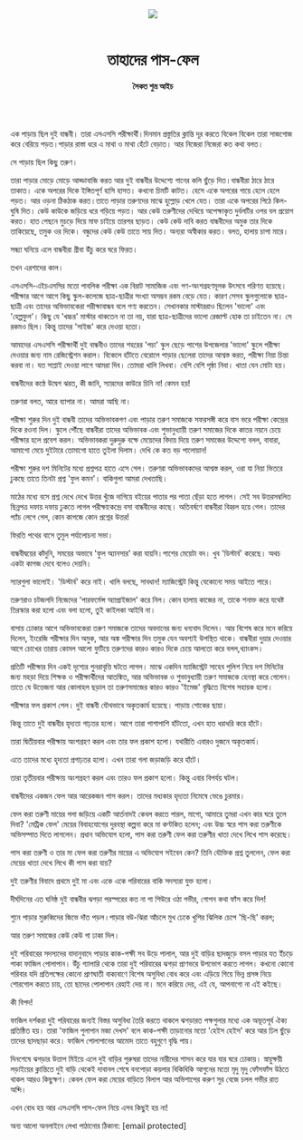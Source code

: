 <div align=center>
<img src=https://images.prothomalo.com/prothomalo-bangla/2021-01/1d75151c-eff9-4e9f-ac28-aebc4618d00f/palo_bangla_og.png />
<br><br>
<h1>তাহাদের পাস-ফেল</h1>
<h4>সৈকত শুভ্র আইচ</h4>
<br><br>
</div>

এক পাড়ায় ছিল দুই বান্ধবী। তারা এসএসসি পরীক্ষার্থী।দিনমান প্রস্তুতির ক্লান্তি দূর করতে বিকেল বিকেল তারা সাজগোজ করে বেরিয়ে পড়ত।পাড়ার রাস্তা ধরে এ মাথা ও মাথা হেঁটে বেড়াত। আর নিজেরা নিজেরা কত কথা বলত।

সে পাড়ায় ছিল কিছু তরুণ।

তারা পাড়ার মোড়ে মোড়ে আড্ডাবাজি করত আর দুই বান্ধবীর উদ্দেশ্যে গানের কলি ছুঁড়ে দিত।বান্ধবীরা ঠারে ঠারে তাকাত। একে অপরের দিকে ইঙ্গিতপূর্ণ হাসি হাসত। কখনো চিমটি কাটত। হেসে একে অপরের গায়ে হেলে হেলে পড়ত। আর ওড়না ঠিকঠাক করত।তাতে পাড়ার তরুণদের মাঝে হুল্লোড় খেলে যেত। তারা একে অপরের পিঠে কিল-ঘুষি দিত। কেউ কাউকে জড়িয়ে ধরে গড়িয়ে পড়ত। আর কেউ তরুণীদের দেখিয়ে অপেক্ষাকৃত দুর্বলটির ওপর বল প্রয়োগ করত। হাত পেছনে মুচড়ে দিয়ে মাফ চাইয়ে তারপর ছাড়ত। কেউ কেউ দাবি করত বান্ধবীদের অমুক তার দিকে তাকিয়েছে, তমুক ওর দিকে। বন্ধুদের কেউ কেউ তাতে সায় দিত। অন্যরা অস্বীকার করত। বলত, হালায় চাপা মারে।

সন্ধ্যা ঘনিয়ে এলে বান্ধবীরা গ্রীবা উঁচু করে ঘরে ফিরত।

তখন এরশাদের কাল।

এসএসসি-এইচএসসির মতো পাবলিক পরীক্ষা এক বিরাট সামাজিক এবং গণ-অংশগ্রহণমূলক উৎসবে পরিণত হয়েছে। পরীক্ষার আগে আগে কিছু স্কুল-কলেজে ছাত্র-ছাত্রীর সংখ্যা অসম্ভব রকম বেড়ে যেত। কারণ সেসব স্কুলগুলোকে ছাত্র-ছাত্রী এবং তাদের অভিভাবকেরা পরীক্ষাবান্ধব বলে গণ্য করতেন। সেখানকার মাস্টাররাও ছিলেন 'ভালো' এবং 'হেল্পফুল'। কিছু যে 'খচ্চর' মাস্টার থাকতেন না তা নয়, যারা ছাত্র-ছাত্রীদের ভালো রেজাল্ট হোক তা চাইতেন না। সে রকমও ছিল। কিন্তু তাদের 'সাইজ' করে দেওয়া হতো।

আমাদের এসএসসি পরীক্ষার্থী দুই বান্ধবীও তাদের শহরের 'পচা' স্কুল ছেড়ে পাশের উপজেলার 'ভালো' স্কুলে পরীক্ষা দেওয়ার জন্য নাম রেজিস্ট্রেশন করাল। বিকেলে হাঁটতে বেরোলে পাড়ার ছেলেরা তাদের আশ্বস্ত করত, পরীক্ষা নিয়া চিন্তা করবা না। যত সাপ্লাই দেওয়া লাগে আমরা দিব। তোমরা খালি লিখবা। বেশি বেশি পৃষ্ঠা নিবা। খাতা যেন মোটা হয়।

বান্ধবীদের কণ্ঠে উদ্বেগ ঝরত, কী জানি, স্যারদের কাউরে চিনি না! কেমন হয়!

তরুণরা বলত, আরে ব্যাপার না। আমরা আছি না।

পরীক্ষা শুরুর দিন দুই বান্ধবী তাদের অভিভাবকগণ এবং পাড়ার তরুণ সমাজকে সফরসঙ্গী করে বাস ভরে পরীক্ষা কেন্দ্রের দিকে রওনা দিল। স্কুলে পৌঁছে বান্ধবীরা তাদের অভিভাবক এবং শুভানুধ্যায়ী তরুণ সমাজের দিকে কাতর নয়নে চেয়ে পরীক্ষার হলে প্রবেশ করল। অভিভাবকরা দুরুদুরু বক্ষে মেয়েদের বিদায় দিয়ে তরুণ সমাজের উদ্দেশ্যে বলল, বাবারা, আমাগো মেয়ে দুইটারে তোমাগো হাতে তুইলা দিলাম। দেখি কে কত বড় পালোয়ান!

পরীক্ষা শুরুর দশ মিনিটের মধ্যে প্রশ্নপত্র হাতে এসে গেল। তরুণরা অভিভাবকদের আশ্বস্ত করল, ওরা যা নিয়া ভিতরে ঢুকছে তাতে তিনটা প্রশ্ন 'ফুল কমন'। বাকিগুলা আমরা দেখতাছি।

মাঠের মধ্যে বসে প্রশ্ন দেখে দেখে উত্তর খুঁজে দাগিয়ে বইয়ের পাতার পর পাতা ছেঁড়া হতে লাগল। সেই সব উত্তরসম্বলিত ছিন্নপত্র দফায় দফায় ঢুকতে লাগল পরীক্ষাকেন্দ্রে বসা বান্ধবীদের কাছে। অতিবর্ষণে বান্ধবীরা বিহ্বল হয়ে গেল। তাদের প্যাঁচ লেগে গেল, কোন কাগজে কোন প্রশ্নের উত্তর!

ফিরতি পথের বাসে তুমুল পর্যালোচনা সভা।

বান্ধবীদ্বয়ের কাঁদুনি, সময়ের অভাবে 'ফুল অ্যানসার' করা যায়নি।পাশের মেয়েটা বদ। খুব 'ডিস্টার্ব' করেছে। অথচ একটা কাগজ দেবে বলেও দেয়নি।

স্যারগুলা ভালোই। 'ডিস্টার্ব' করে নাই। খালি বলছে, সাবধান! ম্যাজিস্ট্রেট কিন্তু যেকোনো সময় আইতে পারে।

তরুণরাও চটজলদি নিজেদের 'পারফর্মেন্স অ্যাপ্রাইজাল' করে নিল। কোন হালায় কাজের না, তাকে শনাক্ত করে যথেষ্ট তিরস্কার করা হলো এবং বলা হলো, তুই কাইলকা আইবি না।

বাসায় ঢোকার আগে অভিভাবকেরা তরুণ সমাজকে তাদের অবদানের জন্য ধন্যবাদ দিলেন। আর বিশেষ করে মনে করিয়ে দিলেন, ইংরেজি পরীক্ষার দিন অমুক, আর অঙ্ক পরীক্ষার দিন তমুক যেন অবশ্যই উপস্থিত থাকে। বান্ধবীরা দুয়ার দেওয়ার আগে চোখের তারায় কোমল আলো ফুটিয়ে তরুণদের কারও কারও দিকে চেয়ে আলতো করে বলল,থ্যাংকস।

প্রতিটি পরীক্ষার দিন একই দৃশ্যের পুনরাবৃত্তি ঘটতে লাগল। মাঝে একদিন ম্যাজিস্ট্রেট সাহেব পুলিশ নিয়ে দশ মিনিটের জন্য মহড়া দিয়ে শিক্ষক ও পরীক্ষার্থীদের আতঙ্কিত, আর অভিভাবক ও শুভানুধ্যায়ী তরুণ সমাজকে হেনস্থা করে গেলেন। তাতে যে উত্তেজনা আর কোলাহল ছড়াল তা তরুণসমাজের কারও কারও 'ইমেজ' বৃদ্ধিতে বিশেষ সহায়ক হলো।

পরীক্ষার ফল প্রকাশ পেল। দুই বান্ধবী যৌথভাবে অকৃতকার্য হয়েছে। পাড়ায় শোকের ছায়া।

কিন্তু তাতে দুই বান্ধবীর হৃদ্যতা গাঢ়তর হলো। আগে তারা পাশাপাশি হাঁটতো, এখন হাত ধরাধরি করে হাঁটে।

তারা দ্বিতীয়বার পরীক্ষায় অংশগ্রহণ করল এবং তার ফল প্রকাশ হলো। যথারীতি এবারও দুজনে অকৃতকার্য।

এতে তাদের মধ্যে হৃদ্যতা প্রগাঢ়তর হলো। এখন তারা গলা জড়াজড়ি করে হাঁটে।

তারা তৃতীয়বার পরীক্ষায় অংশগ্রহণ করল এবং তারও ফল প্রকাশ হলো। কিন্তু এবার বিপর্যয় ঘটল।

বান্ধবীদের একজন ফেল আর আরেকজন পাস করল। তাদের মধ্যকার হৃদ্যতা নিমেষে ভেঙে চুরমার।

ফেল করা তরুণী মায়ের গলা জড়িয়ে একটি আর্তনাদই কেবল করতে পারল, মাগো, আমারে তুমরা এখন কার ঘরে তুলে দিবা? 'মেট্রিক ফেল' মেয়ের বিবাহযোগের দুরবস্থা কল্পনা করে মা কণ্টকিত হলেন; এবং উচ্চ স্বরে পাস করা তরুণীকে অভিসম্পাত দিতে লাগলেন। প্রধান অভিযোগ হলো, পাস করা তরুণী ফেল করা তরুণীর খাতা দেখে লিখে পাস করেছে।

পাস করা তরুণী ও তার মা ফেল করা তরুণীর মায়ের এ অভিযোগ সইবেন কেন? তিনি যৌক্তিক প্রশ্ন তুললেন, ফেল করা মেয়ের খাতা দেখে লিখে কী পাস করা যায়?

দুই তরুণীর বিবাদে প্রথমে দুই মা এবং একে একে পরিবারের বাকি সদস্যরা যুক্ত হলো।

দীর্ঘদিনের এত ঘনিষ্ঠ দুই বান্ধবীর ঝগড়া পরস্পরের কত না গা শিউরে ওঠা গভীর, গোপন কথা ফাঁস করে দিল!

শুনে পাড়ার মুরুব্বিদের জিভে দাঁত পড়ল।পাড়ার বউ-ঝিরা আঁচলে মুখ ঢেকে খুশির ঝিলিক চেপে 'ছি-ছি' করল;

আর তরুণ সমাজের কেউ কেউ গা ঢাকা দিল।

দুই পরিবারের সদস্যদের বাদানুবাদে পাড়ার কাক-পক্ষী সব উড়ে পালাল, আর দুই বাড়ির ছাদজুড়ে বসল পাড়ার যত ইঁচড়ে পাকা ফাজিল পোলাপান। উঁচু গ্যালারি থেকে তারা দুই পরিবারের ঝগড়া প্রাণভরে উপভোগ করতে লাগল। কখনো কোনো পরিবার যদি প্রতিপক্ষের কোনো প্রাণঘাতী বাক্যবাণে বিশেষ অসুবিধা বোধ করে এবং এড়িয়ে গিয়ে ভিন্ন প্রসঙ্গ নিয়ে শোরগোল করতে চায়, তো ছাদের পোলাপান রেহাই দেয় না। মনে করিয়ে দেয়, এই যে, আপনাগো না এই কইছে।

কী বিপদ!

ফাজিল দর্শকরা দুই পরিবারের জন্যই বিস্তর অসুবিধা তৈরি করতে থাকলে ঝগড়ারত পক্ষগুলার মধ্যে এক অভূতপূর্ব ঐক্য প্রতিষ্ঠিত হয়। তারা 'ফাজিল পুলাপান মজা দেখস' বলে কাক-পক্ষী তাড়ানোর মতো 'হেইস হেইস' করে আর ঢিল ছুঁড়ে তাদের ছাদছাড়া করে। ফাজিল পোলাপানের আমোদ তাতে বহুগুণে বৃদ্ধি পায়।

দিনশেষে ঝগড়ার উত্তাপ মিইয়ে এলে দুই বাড়ির পুরুষরা তাদের নারীদের শাসন করে যার যার ঘরে ঢোকায়। স্নায়ুক্ষয়ী লড়াইয়ের ক্লান্তিতে দুই বাড়ি থেকেই দাবানল শেষে বনপোড়া কয়লার ধিকিধিকি আগুনের মতো মৃদু মৃদু ফোঁসফাঁস উঠতে থাকল আরও কিছুক্ষণ। কেবল ফেল করা মেয়ের বাড়িতে বিলাপ আর অভিশাপের করুণ সুর বেজে চলল গভীর রাত অব্দি।

এখন বোধ হয় আর এসএসসি পাস-ফেল নিয়ে এসব কিছুই হয় না!

অন্য আলো অনলাইনে লেখা পাঠানোর ঠিকানা: [email protected]
